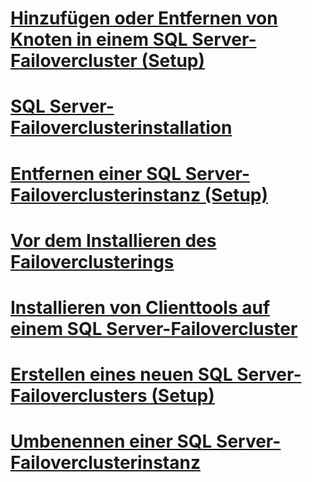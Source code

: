 # [Hinzufügen oder Entfernen von Knoten in einem SQL Server-Failovercluster (Setup)](add-or-remove-nodes-in-a-sql-server-failover-cluster-setup.md)
# [SQL Server-Failoverclusterinstallation](sql-server-failover-cluster-installation.md)
# [Entfernen einer SQL Server-Failoverclusterinstanz (Setup)](remove-a-sql-server-failover-cluster-instance-setup.md)
# [Vor dem Installieren des Failoverclusterings](before-installing-failover-clustering.md)
# [Installieren von Clienttools auf einem SQL Server-Failovercluster](install-client-tools-on-a-sql-server-failover-cluster.md)
# [Erstellen eines neuen SQL Server-Failoverclusters (Setup)](create-a-new-sql-server-failover-cluster-setup.md)
# [Umbenennen einer SQL Server-Failoverclusterinstanz](rename-a-sql-server-failover-cluster-instance.md)
